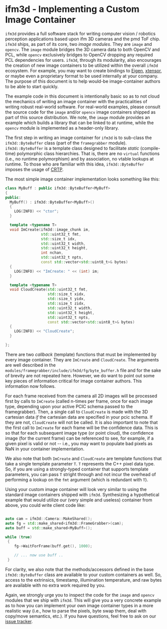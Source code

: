 
ifm3d - Implementing a Custom Image Container
=============================================

`ifm3d` provides a full software stack for writing computer vision / robotics
perception applications based upon ifm 3D cameras and the pmd ToF chip. `ifm3d`
ships, as part of its core, two *image modules*. They are `image` and
`opencv`. The `image` module bridges the 3D camera data to both OpenCV and
PCL, while `opencv` exclusively bridges to OpenCV dropping any required PCL
dependencies for users. `ifm3d`, through its modularity, also encourages the
creation of new image containers to be utilized within the overall `ifm3d`
ecosystem. For example, you may want to create bindings to
[Eigen](http://eigen.tuxfamily.org),
[xtensor](https://github.com/QuantStack/xtensor), or maybe even a proprietary
format to be used internally at your company. The purpose of this document is
to help would-be image-container authors to be able to start quickly.

The example code in this document is intentionally basic so as to not cloud the
mechanics of writing an image container with the practicalities of writing
robust real-world software. For real-world examples, please consult the source
code for the `image` and/or `opencv` image containers shipped as part of this
source distribution. We note, the `image` module provides an example which
builds a library that can be linked to at runtime, while the `opencv` module is
implemented as a header-only library.


The first step in writing an image container for `ifm3d` is to sub-class the
`ifm3d::ByteBuffer` class (part of the `framegrabber`
module). `ifm3d::ByteBuffer` is a template class designed to facilitate
*static* (compile-time) polymorphic class hierarchies. That is, there are no
`virtual` functions (i.e., no runtime polymorphism) and by association, no
vtable lookups at runtime. To those who are familiar with this idea,
`ifm3d::ByteBuffer` imposes the usage of
[CRTP](https://en.wikipedia.org/wiki/Curiously_recurring_template_pattern).

The most simple image container implementation looks something like this:

```c++
class MyBuff : public ifm3d::ByteBuffer<MyBuff>
{
public:
  MyBuff() : ifm3d::ByteBuffer<MyBuff>()
  {
    LOG(INFO) << "ctor";
  }

  template <typename T>
  void ImCreate(ifm3d::image_chunk im,
                std::uint32_t fmt,
                std::size_t idx,
                std::uint32_t width,
                std::uint32_t height,
                int nchan,
                std::uint32_t npts,
                const std::vector<std::uint8_t>& bytes)
  {
    LOG(INFO) << "ImCreate: " << (int) im;
  }

  template <typename T>
  void CloudCreate(std::uint32_t fmt,
                   std::size_t xidx,
                   std::size_t yidx,
                   std::size_t zidx,
                   std::uint32_t width,
                   std::uint32_t height,
                   std::uint32_t npts,
                   const std::vector<std::uint8_t>& bytes)
  {
    LOG(INFO) << "CloudCreate";
  }

};
```

There are two *callback* (template) functions that must be implemented by every
image container. They are ``ImCreate`` and ``CloudCreate``. The arguments are
well described in the `modules/framegrabber/include/ifm3d/fg/byte_buffer.h`
file and for the sake of brevity are not repeated here. However, we do want to
point out some key pieces of information critical for image container
authors. This information now follows.

For each frame received from the camera all 2D images will be processed first
by calls to ``ImCreate`` (called n-times per frame, once for each image type,
depending upon your active PCIC schema passed to the framegrabber). Then, a
single call to ``CloudCreate`` is made with the 3D cartesian data *if* the
cartesian data are specified in your pcic schema. If they are not,
``CloudCreate`` will not be called. It is also important to note that the first
call to ``ImCreate`` for each frame will be the confidence data. This is so
that for each subsequent image type (or point cloud), the confidence image (for
the current frame) can be referenced to see, for example, if a given pixel is
valid or not -- i.e., you may want to populate bad pixels as NaN in your
container implementation.

We also note that both ``ImCreate`` and ``CloudCreate`` are template functions
that take a single template parameter ``T``. ``T`` represents the C++ pixel
data type. So, if you are using a strongly-typed container that supports
template parameters, you can pass ``T`` stright through and not incur the
overhead of performing a lookup on the ``fmt`` argument (which is redundant
with ``T``).

Using your custom image container will look very similar to using the standard
image containers shipped with ``ifm3d``. Synthesizing a hypothetical example
that would utilize our (very simple and useless) container from above, you
could write client code like:

```c++

auto cam = ifm3d::Camera::MakeShared();
auto fg = std::make_shared<ifm3d::FrameGrabber>(cam);
auto buff = std::make_shared<MyBuff>();

while (true)
 {
    fg->WaitForFrame(buff.get(), 1000);

    // ... now use buff ..
 }
```

For clarity, we also note that the methods/accessors defined in the base
`ifm3d::ByteBuffer` class are available to your custom containers as well. So,
access to the extrinsics, timestamp, illumination temperature, and raw bytes
are available with no extra work required by you.

Again, we strongly urge you to inspect the code for the `image` and `opencv`
modules that we ship with `ifm3d`. This will give you a very concrete example
as to how you can implement your own image container types in a more realistic
way (i.e., how to parse the pixels, byte swap them, deal with copy/move
semantics, etc.). If you have questions, feel free to ask on our
[issue tracker](https://github.com/lovepark/ifm3d/issues).

